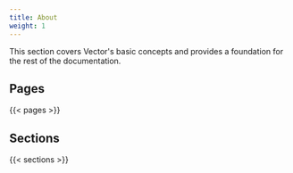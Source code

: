 ```yaml
---
title: About
weight: 1
---
```


This section covers Vector's basic concepts and provides a foundation for the rest of the documentation.

## Pages

{{< pages >}}

## Sections

{{< sections >}}
